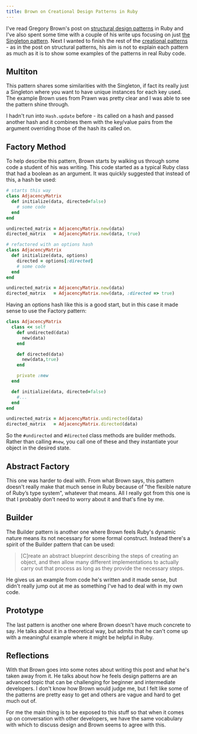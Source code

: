 ```yaml
---
title: Brown on Creational Design Patterns in Ruby
---
```


I've read Gregory Brown's post on [structural design patterns][structural] in
Ruby and I've also spent some time with a couple of his write ups focusing on
just [the Singleton pattern][singleton].  Next I wanted to finish the rest of
the [creational patterns](/rotten.html#16) - as in the post on structural
patterns, his aim is not to explain each pattern as much as it is to show some
examples of the patterns in real Ruby code.

## Multiton

This pattern shares some similarities with the Singleton, if fact its really
just a Singleton where you want to have unique instances for each key used. The
example Brown uses from Prawn was pretty clear and I was able to see the pattern
shine through.

I hadn't run into `Hash.update` before - its called on a hash and passed another
hash and it combines them with the key/value pairs from the argument overriding
those of the hash its called on.

## Factory Method

To help describe this pattern, Brown starts by walking us through some code a
student of his was writing. This code started as a typical Ruby class that had a
boolean as an argument. It was quickly suggested that instead of this, a hash be
used:

```ruby
# starts this way
class AdjacencyMatrix
  def initialize(data, directed=false)
    # some code
  end
end

undirected_matrix = AdjacencyMatrix.new(data)
directed_matrix   = AdjacencyMatrix.new(data, true)

# refactored with an options hash
class AdjacencyMatrix
  def initialize(data, options)
    directed = options[:directed]
    # some code
  end
end

undirected_matrix = AdjacencyMatrix.new(data)
directed_matrix   = AdjacencyMatrix.new(data, :directed => true)
```

Having an options hash like this is a good start, but in this case it made sense
to use the Factory pattern:

```ruby
class AdjacencyMatrix
  class << self
    def undirected(data)
      new(data)
    end

    def directed(data)
      new(data,true)
    end

    private :new
  end

  def initialize(data, directed=false)
    #...
  end
end

undirected_matrix = AdjacencyMatrix.undirected(data)
directed_matrix   = AdjacencyMatrix.directed(data)
```

So the `#undirected` and `#directed` class methods are builder methods. Rather
than calling `#new`, you call one of these and they instantiate your object in
the desired state.


## Abstract Factory

This one was harder to deal with. From what Brown says, this pattern doesn't
really make that much sense in Ruby because of "the flexible nature of Ruby’s
type system", whatever that means. All I really got from this one is that I
probably don't need to worry about it and that's fine by me.

## Builder

The Builder pattern is another one where Brown feels Ruby's dynamic nature means
its not necessary for some formal construct. Instead there's a spirit of the
Builder pattern that can be used:

> \[C\]reate an abstract blueprint describing the steps of creating an object,
> and then allow many different implementations to actually carry out that
> process as long as they provide the necessary steps.

He gives us an example from code he's written and it made sense, but didn't
really jump out at me as something I've had to deal with in my own code.

## Prototype

The last pattern is another one where Brown doesn't have much concrete to say.
He talks about it in a theoretical way, but admits that he can't come up with a
meaningful example where it might be helpful in Ruby.

## Reflections

With that Brown goes into some notes about writing this post and what he's taken
away from it. He talks about how he feels design patterns are an advanced topic
that can be challenging for beginner and intermediate developers. I don't know
how Brown would judge me, but I felt like some of the patterns are pretty easy
to get and others are vague and hard to get much out of.

For me the main thing is to be exposed to this stuff so that when it comes up on
conversation with other developers, we have the same vocabulary with which to
discuss design and Brown seems to agree with this.


[structural]: /posts/2012/01/20/brown-on-structural-design-patterns-in-ruby.html
[singleton]: /posts/2012/01/27/brown-on-the-singleton-in-ruby.html
